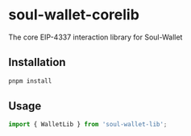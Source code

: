 # soul-wallet-corelib
The core EIP-4337 interaction library for Soul-Wallet

## Installation

```bash
pnpm install
```

## Usage

```javascript
import { WalletLib } from 'soul-wallet-lib';
```